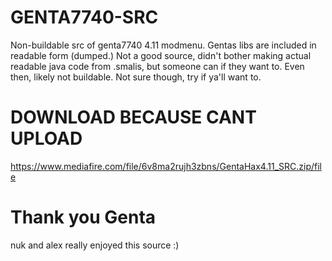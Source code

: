 # GENTA7740-SRC
Non-buildable src of genta7740 4.11 modmenu. Gentas libs are included in readable form (dumped.)
Not a good source, didn't bother making actual readable java code from .smalis, but someone can if they want to.
Even then, likely not buildable. Not sure though, try if ya'll want to.

# DOWNLOAD BECAUSE CANT UPLOAD
https://www.mediafire.com/file/6v8ma2rujh3zbns/GentaHax4.11_SRC.zip/file

# Thank you Genta
nuk and alex really enjoyed this source :)
